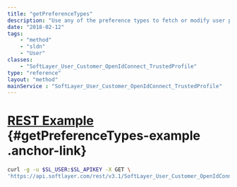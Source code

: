 ```yaml
---
title: "getPreferenceTypes"
description: "Use any of the preference types to fetch or modify user preferences using [SoftLayer_User_Customer::getPreference](/reference/datatypes/$1/#$2) or [SoftLayer_User_Customer::changePreference](/reference/datatypes/$1/#$2), respectively. "
date: "2018-02-12"
tags:
    - "method"
    - "sldn"
    - "User"
classes:
    - "SoftLayer_User_Customer_OpenIdConnect_TrustedProfile"
type: "reference"
layout: "method"
mainService : "SoftLayer_User_Customer_OpenIdConnect_TrustedProfile"
---
```


# [REST Example](#getPreferenceTypes-example) <a href="/article/rest/"><i class="fas fa-question"></i></a> {#getPreferenceTypes-example .anchor-link} 
```bash
curl -g -u $SL_USER:$SL_APIKEY -X GET \
'https://api.softlayer.com/rest/v3.1/SoftLayer_User_Customer_OpenIdConnect_TrustedProfile/{SoftLayer_User_Customer_OpenIdConnect_TrustedProfileID}/getPreferenceTypes'
```
